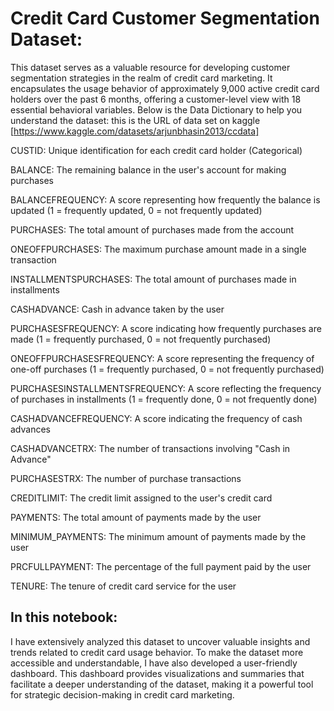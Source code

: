 # Credit Card Customer Segmentation Dataset:

This dataset serves as a valuable resource for developing customer segmentation strategies in the realm of credit card marketing. It encapsulates the usage behavior of approximately 9,000 active credit card holders over the past 6 months, offering a customer-level view with 18 essential behavioral variables. Below is the Data Dictionary to help you understand the dataset:
this is the URL of data set on kaggle [https://www.kaggle.com/datasets/arjunbhasin2013/ccdata]

CUSTID: Unique identification for each credit card holder (Categorical) 
  
BALANCE: The remaining balance in the user's account for making purchases

BALANCEFREQUENCY: A score representing how frequently the balance is updated (1 = frequently updated, 0 = not frequently updated)

PURCHASES: The total amount of purchases made from the account

ONEOFFPURCHASES: The maximum purchase amount made in a single transaction

INSTALLMENTSPURCHASES: The total amount of purchases made in installments

CASHADVANCE: Cash in advance taken by the user

PURCHASESFREQUENCY: A score indicating how frequently purchases are made (1 = frequently purchased, 0 = not frequently purchased)

ONEOFFPURCHASESFREQUENCY: A score representing the frequency of one-off purchases (1 = frequently purchased, 0 = not frequently purchased)

PURCHASESINSTALLMENTSFREQUENCY: A score reflecting the frequency of purchases in installments (1 = frequently done, 0 = not frequently done)

CASHADVANCEFREQUENCY: A score indicating the frequency of cash advances

CASHADVANCETRX: The number of transactions involving "Cash in Advance"

PURCHASESTRX: The number of purchase transactions

CREDITLIMIT: The credit limit assigned to the user's credit card

PAYMENTS: The total amount of payments made by the user

MINIMUM_PAYMENTS: The minimum amount of payments made by the user

PRCFULLPAYMENT: The percentage of the full payment paid by the user

TENURE: The tenure of credit card service for the user


## In this notebook:
I have extensively analyzed this dataset to uncover valuable insights and trends related to credit card usage behavior. To make the dataset more accessible and understandable, I have also developed a user-friendly dashboard. This dashboard provides visualizations and summaries that facilitate a deeper understanding of the dataset, making it a powerful tool for strategic decision-making in credit card marketing.


